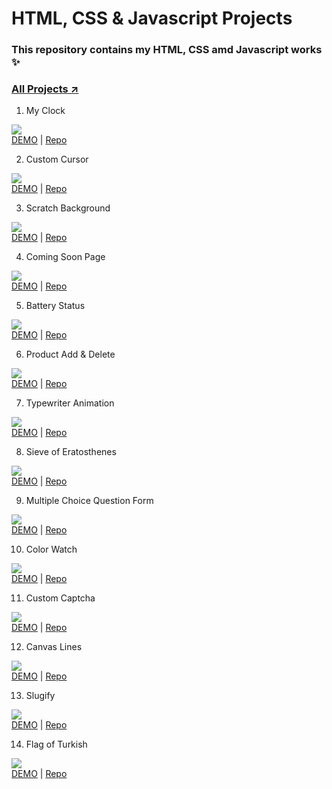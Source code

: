 # HTML, CSS & Javascript Projects

### This repository contains my HTML, CSS amd Javascript works ✨

### [All Projects ↗](https://html-css-js-projects.netlify.app/)

1. My Clock

![](projects/1-my-clock/1.png)<br>
[DEMO](https://codepen.io/mahmuttz/pen/BaoEmEG) |
[Repo](https://github.com/mahmutoz/javascript-projects/tree/main/projects/1-my-clock)

2. Custom Cursor

![](projects/2-custom-cursor/2.gif)<br>
[DEMO](https://codepen.io/mahmuttz/pen/qBrrYdW) |
[Repo](https://github.com/mahmutoz/javascript-projects/tree/main/projects/2-custom-cursor)

3. Scratch Background

![](projects/3-scratch-background/scratch.gif)<br>
[DEMO](https://codepen.io/mahmuttz/pen/GRWvdWK) |
[Repo](https://github.com/mahmutoz/javascript-projects/tree/main/projects/3-scratch-background)

4. Coming Soon Page

![](projects/4-coming-soon/4.png)<br>
[DEMO](https://codepen.io/mahmuttz/pen/WNpjKPR?editors=1000) |
[Repo](https://github.com/mahmutoz/javascript-projects/tree/main/projects/4-coming-soon)

5. Battery Status

![](projects/5-battery-status/5.gif)<br>
[DEMO](https://codepen.io/mahmuttz/pen/YzZEgzW) |
[Repo](https://github.com/mahmutoz/javascript-projects/tree/main/projects/5-battery-status)

6. Product Add & Delete

![](projects/6-product-add-delete/6.png)<br>
[DEMO](https://codepen.io/mahmuttz/pen/qBrpzMb) |
[Repo](https://github.com/mahmutoz/javascript-projects/tree/main/projects/6-product-add-delete)

7. Typewriter Animation

![](projects/7-typewriter-animation/7.gif)<br>
[DEMO](https://codepen.io/pen/?editors=0100) |
[Repo](https://github.com/mahmutoz/javascript-projects/tree/main/projects/7-typewriter-animation)

8. Sieve of Eratosthenes

![](projects/8-sieve-of-eratosthenes/8.gif)<br>
[DEMO](https://codepen.io/mahmuttz/pen/QWprGLP) |
[Repo](https://github.com/mahmutoz/javascript-projects/tree/main/projects/8-sieve-of-eratosthenes/final/)

9. Multiple Choice Question Form

![](projects/9-multiple-choice-question-form/9.gif)<br>
[DEMO](https://codepen.io/mahmuttz/pen/JjWmjwO) |
[Repo](https://github.com/mahmutoz/javascript-projects/tree/main/projects/9-multiple-choice-question-form/final/)

10. Color Watch

![](projects/10-color-watch/10.gif)<br>
[DEMO](https://codepen.io/mahmuttz/pen/LYWXwbe) |
[Repo](https://github.com/mahmutoz/javascript-projects/tree/main/projects/10-color-watch/final/)

11. Custom Captcha

![](projects/11-custom-captcha/11.gif)<br>
[DEMO](https://codepen.io/mahmuttz/pen/eYWrjJx) |
[Repo](https://github.com/mahmutoz/javascript-projects/tree/main/projects/11-custom-captcha/final/)

12. Canvas Lines

![](projects/12-canvas-lines/12.gif)<br>
[DEMO](https://codepen.io/mahmuttz/full/MWoowXZ) |
[Repo](https://github.com/mahmutoz/javascript-projects/tree/main/projects/12-canvas-lines/final/)

13. Slugify

![](projects/13-slugify/13.gif)<br>
[DEMO](https://codepen.io/mahmuttz/full/oNwQWQV) |
[Repo](https://github.com/mahmutoz/javascript-projects/tree/main/projects/13-slugify/final/)

14. Flag of Turkish

![](projects/14-flag-of-turkish/14.png)<br>
[DEMO](https://codepen.io/mahmuttz/pen/MWvEaqb) |
[Repo](https://github.com/mahmutoz/javascript-projects/tree/main/projects/14-flag-of-turkish/final/)
